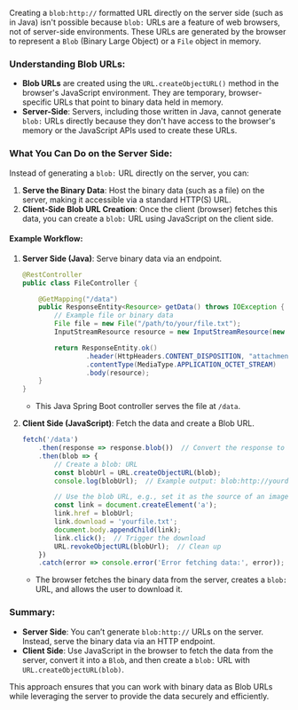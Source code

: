 Creating a `blob:http://` formatted URL directly on the server side (such as in Java) isn't possible because `blob:` URLs are a feature of web browsers, not of server-side environments. These URLs are generated by the browser to represent a `Blob` (Binary Large Object) or a `File` object in memory.

### Understanding Blob URLs:
- **Blob URLs** are created using the `URL.createObjectURL()` method in the browser's JavaScript environment. They are temporary, browser-specific URLs that point to binary data held in memory.
- **Server-Side**: Servers, including those written in Java, cannot generate `blob:` URLs directly because they don't have access to the browser's memory or the JavaScript APIs used to create these URLs.

### What You Can Do on the Server Side:
Instead of generating a `blob:` URL directly on the server, you can:
1. **Serve the Binary Data**: Host the binary data (such as a file) on the server, making it accessible via a standard HTTP(S) URL.
2. **Client-Side Blob URL Creation**: Once the client (browser) fetches this data, you can create a `blob:` URL using JavaScript on the client side.

#### Example Workflow:

1. **Server Side (Java)**: Serve binary data via an endpoint.

   ```java
   @RestController
   public class FileController {

       @GetMapping("/data")
       public ResponseEntity<Resource> getData() throws IOException {
           // Example file or binary data
           File file = new File("/path/to/your/file.txt");
           InputStreamResource resource = new InputStreamResource(new FileInputStream(file));

           return ResponseEntity.ok()
                   .header(HttpHeaders.CONTENT_DISPOSITION, "attachment;filename=" + file.getName())
                   .contentType(MediaType.APPLICATION_OCTET_STREAM)
                   .body(resource);
       }
   }
   ```

   - This Java Spring Boot controller serves the file at `/data`.

2. **Client Side (JavaScript)**: Fetch the data and create a Blob URL.

   ```javascript
   fetch('/data')
       .then(response => response.blob())  // Convert the response to a Blob
       .then(blob => {
           // Create a blob: URL
           const blobUrl = URL.createObjectURL(blob);
           console.log(blobUrl);  // Example output: blob:http://yourdomain.com/abcd-1234-xyz-5678

           // Use the blob URL, e.g., set it as the source of an image or anchor element
           const link = document.createElement('a');
           link.href = blobUrl;
           link.download = 'yourfile.txt';
           document.body.appendChild(link);
           link.click();  // Trigger the download
           URL.revokeObjectURL(blobUrl);  // Clean up
       })
       .catch(error => console.error('Error fetching data:', error));
   ```

   - The browser fetches the binary data from the server, creates a `blob:` URL, and allows the user to download it.

### Summary:
- **Server Side**: You can’t generate `blob:http://` URLs on the server. Instead, serve the binary data via an HTTP endpoint.
- **Client Side**: Use JavaScript in the browser to fetch the data from the server, convert it into a `Blob`, and then create a `blob:` URL with `URL.createObjectURL(blob)`.

This approach ensures that you can work with binary data as Blob URLs while leveraging the server to provide the data securely and efficiently.